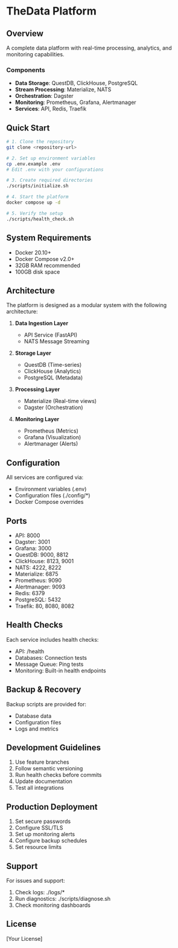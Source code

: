 # TheData Platform

## Overview
A complete data platform with real-time processing, analytics, and monitoring capabilities.

### Components
- **Data Storage**: QuestDB, ClickHouse, PostgreSQL
- **Stream Processing**: Materialize, NATS
- **Orchestration**: Dagster
- **Monitoring**: Prometheus, Grafana, Alertmanager
- **Services**: API, Redis, Traefik

## Quick Start
```bash
# 1. Clone the repository
git clone <repository-url>

# 2. Set up environment variables
cp .env.example .env
# Edit .env with your configurations

# 3. Create required directories
./scripts/initialize.sh

# 4. Start the platform
docker compose up -d

# 5. Verify the setup
./scripts/health_check.sh
```

## System Requirements
- Docker 20.10+
- Docker Compose v2.0+
- 32GB RAM recommended
- 100GB disk space

## Architecture
The platform is designed as a modular system with the following architecture:

1. **Data Ingestion Layer**
   - API Service (FastAPI)
   - NATS Message Streaming

2. **Storage Layer**
   - QuestDB (Time-series)
   - ClickHouse (Analytics)
   - PostgreSQL (Metadata)

3. **Processing Layer**
   - Materialize (Real-time views)
   - Dagster (Orchestration)

4. **Monitoring Layer**
   - Prometheus (Metrics)
   - Grafana (Visualization)
   - Alertmanager (Alerts)

## Configuration
All services are configured via:
- Environment variables (.env)
- Configuration files (./config/*)
- Docker Compose overrides

## Ports
- API: 8000
- Dagster: 3001
- Grafana: 3000
- QuestDB: 9000, 8812
- ClickHouse: 8123, 9001
- NATS: 4222, 8222
- Materialize: 6875
- Prometheus: 9090
- Alertmanager: 9093
- Redis: 6379
- PostgreSQL: 5432
- Traefik: 80, 8080, 8082

## Health Checks
Each service includes health checks:
- API: /health
- Databases: Connection tests
- Message Queue: Ping tests
- Monitoring: Built-in health endpoints

## Backup & Recovery
Backup scripts are provided for:
- Database data
- Configuration files
- Logs and metrics

## Development Guidelines
1. Use feature branches
2. Follow semantic versioning
3. Run health checks before commits
4. Update documentation
5. Test all integrations

## Production Deployment
1. Set secure passwords
2. Configure SSL/TLS
3. Set up monitoring alerts
4. Configure backup schedules
5. Set resource limits

## Support
For issues and support:
1. Check logs: ./logs/*
2. Run diagnostics: ./scripts/diagnose.sh
3. Check monitoring dashboards

## License
[Your License] 